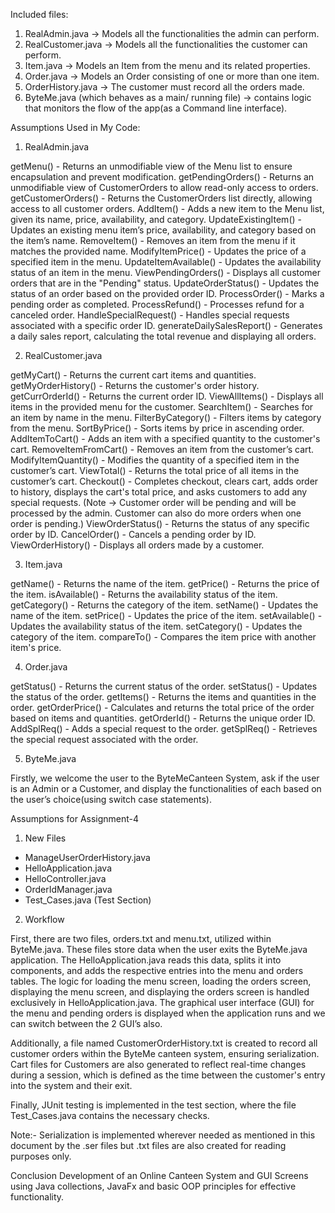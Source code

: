 Included files: 
1.	RealAdmin.java -> Models all the functionalities the admin can perform.
2.	RealCustomer.java -> Models all the functionalities the customer can perform.
3.	Item.java -> Models an Item from the menu and its related properties.
4.	Order.java -> Models an Order consisting of one or more than one item.
5.	OrderHistory.java -> The customer must record all the orders made.
6.	ByteMe.java (which behaves as a main/ running file) -> contains logic that monitors the flow of the app(as a Command line interface).

Assumptions Used in My Code:
1.	RealAdmin.java

getMenu() - Returns an unmodifiable view of the Menu list to ensure encapsulation and prevent modification.
getPendingOrders() - Returns an unmodifiable view of CustomerOrders to allow read-only access to orders.
getCustomerOrders() - Returns the CustomerOrders list directly, allowing access to all customer orders.
AddItem() - Adds a new item to the Menu list, given its name, price, availability, and category.
UpdateExistingItem() - Updates an existing menu item’s price, availability, and category based on the item’s name.
RemoveItem() - Removes an item from the menu if it matches the provided name.
ModifyItemPrice() - Updates the price of a specified item in the menu.
UpdateItemAvailable() - Updates the availability status of an item in the menu.
ViewPendingOrders() - Displays all customer orders that are in the "Pending" status.
UpdateOrderStatus() - Updates the status of an order based on the provided order ID.
ProcessOrder() - Marks a pending order as completed.
ProcessRefund() - Processes refund for a canceled order.
HandleSpecialRequest() - Handles special requests associated with a specific order ID.
generateDailySalesReport() - Generates a daily sales report, calculating the total revenue and displaying all orders.
 
2.	RealCustomer.java

getMyCart() - Returns the current cart items and quantities.
getMyOrderHistory() - Returns the customer's order history.
getCurrOrderId() - Returns the current order ID.
ViewAllItems() - Displays all items in the provided menu for the customer.
SearchItem() - Searches for an item by name in the menu.
FilterByCategory() - Filters items by category from the menu.
SortByPrice() - Sorts items by price in ascending order.
AddItemToCart() - Adds an item with a specified quantity to the customer's cart.
RemoveItemFromCart() - Removes an item from the customer’s cart.
ModifyItemQuantity() - Modifies the quantity of a specified item in the customer’s cart.
ViewTotal() - Returns the total price of all items in the customer’s cart.
Checkout() - Completes checkout, clears cart, adds order to history, displays the cart's total price, and asks customers to add any special requests.
(Note -> Customer order will be pending and will be processed by the admin. Customer can also do more orders when one order is pending.)
ViewOrderStatus() - Returns the status of any specific order by ID.
CancelOrder() - Cancels a pending order by ID.
ViewOrderHistory() - Displays all orders made by a customer.
	
3.	Item.java

getName() - Returns the name of the item.
getPrice() - Returns the price of the item.
isAvailable() - Returns the availability status of the item.
getCategory() - Returns the category of the item.
setName() - Updates the name of the item.
setPrice() - Updates the price of the item.
setAvailable() - Updates the availability status of the item.
setCategory() - Updates the category of the item.
compareTo() - Compares the item price with another item's price.

4.	Order.java

getStatus() - Returns the current status of the order.
setStatus() - Updates the status of the order.
getItems() - Returns the items and quantities in the order.
getOrderPrice() - Calculates and returns the total price of the order based on items and quantities.
getOrderId() - Returns the unique order ID.
AddSplReq() - Adds a special request to the order.
getSplReq() - Retrieves the special request associated with the order.
	
5.	ByteMe.java

Firstly, we welcome the user to the ByteMeCanteen System, ask if the user is an Admin or a Customer, and display the functionalities of each based on the user’s choice(using switch case statements).

Assumptions for Assignment-4
1. New Files

- ManageUserOrderHistory.java
- HelloApplication.java
- HelloController.java
- OrderIdManager.java
- Test_Cases.java (Test Section)

2. Workflow

First, there are two files, orders.txt and menu.txt, utilized within ByteMe.java. These files store data when the user exits the ByteMe.java application. The HelloApplication.java reads this data, splits it into components, and adds the respective entries into the menu and orders tables. The logic for loading the menu screen, loading the orders screen, displaying the menu screen, and displaying the orders screen is handled exclusively in HelloApplication.java. The graphical user interface (GUI) for the menu and pending orders is displayed when the application runs and we can switch between the 2 GUI’s also.

Additionally, a file named CustomerOrderHistory.txt is created to record all customer orders within the ByteMe canteen system, ensuring serialization. Cart files for Customers are also generated to reflect real-time changes during a session, which is defined as the time between the customer's entry into the system and their exit.

Finally, JUnit testing is implemented in the test section, where the file Test_Cases.java contains the necessary checks.

Note:- Serialization is implemented wherever needed as mentioned in this document by the .ser files but .txt files are also created for reading purposes only.

Conclusion
Development of an Online Canteen System and GUI Screens using Java collections, JavaFx and basic OOP principles for effective functionality.


